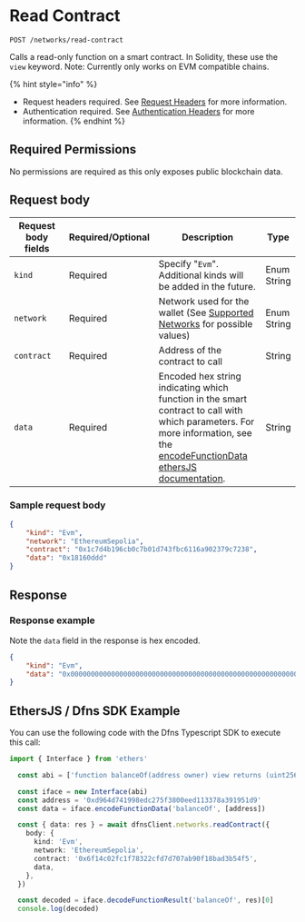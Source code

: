# Read Contract

`POST /networks/read-contract`

Calls a read-only function on a smart contract. In Solidity, these use the `view` keyword.  Note: Currently only works on EVM compatible chains.&#x20;

{% hint style="info" %}
* Request headers required. See [Request Headers](../../getting-started/request-headers.md) for more information.
* Authentication required. See [Authentication Headers](../../getting-started/request-headers.md#authentication-headers) for more information.
{% endhint %}

## Required Permissions

No permissions are required as this only exposes public blockchain data.&#x20;

## Request body <a href="#request-body" id="request-body"></a>

<table><thead><tr><th width="173">Request body fields</th><th width="111">Required/Optional</th><th width="268">Description</th><th>Type</th></tr></thead><tbody><tr><td><code>kind</code></td><td>Required</td><td>Specify "<code>Evm</code>".  Additional kinds will be added in the future. </td><td>Enum String</td></tr><tr><td><code>network</code></td><td>Required</td><td>Network used for the wallet (See <a href="../wallets/#supported-networks">Supported Networks</a> for possible values)</td><td>Enum String</td></tr><tr><td><code>contract</code></td><td>Required</td><td>Address of the contract to call</td><td>String</td></tr><tr><td><code>data</code></td><td>Required</td><td>Encoded hex string indicating which function in the smart contract to call with which parameters. For more information, see the <a href="https://docs.ethers.org/v6/api/abi/#Interface-encodeFunctionData">encodeFunctionData ethersJS documentation</a>.</td><td>String</td></tr></tbody></table>

### Sample request body <a href="#sample-request" id="sample-request"></a>

```json
{
    "kind": "Evm",
    "network": "EthereumSepolia",
    "contract": "0x1c7d4b196cb0c7b01d743fbc6116a902379c7238",
    "data": "0x18160ddd"
}
```

## Response <a href="#response" id="response"></a>

### Response example <a href="#response-example" id="response-example"></a>

Note the `data` field in the response is hex encoded.

```json
{
    "kind": "Evm",
    "data": "0x000000000000000000000000000000000000000000000000000000000000000f"
}
```

## EthersJS / Dfns SDK Example

You can use the following code with the Dfns Typescript SDK to execute this call:&#x20;

```typescript
import { Interface } from 'ethers'

  const abi = ['function balanceOf(address owner) view returns (uint256)']

  const iface = new Interface(abi)
  const address = '0xd964d741998edc275f3800eed113378a391951d9'
  const data = iface.encodeFunctionData('balanceOf', [address])

  const { data: res } = await dfnsClient.networks.readContract({
    body: {
      kind: 'Evm',
      network: 'EthereumSepolia',
      contract: '0x6f14c02fc1f78322cfd7d707ab90f18bad3b54f5',
      data,
    },
  })

  const decoded = iface.decodeFunctionResult('balanceOf', res)[0]
  console.log(decoded)
```
